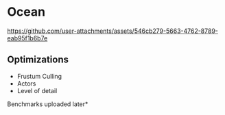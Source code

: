 # Ocean
https://github.com/user-attachments/assets/546cb279-5663-4762-8789-eab95f1b6b7e

## Optimizations
* Frustum Culling
* Actors
* Level of detail

Benchmarks uploaded later*

